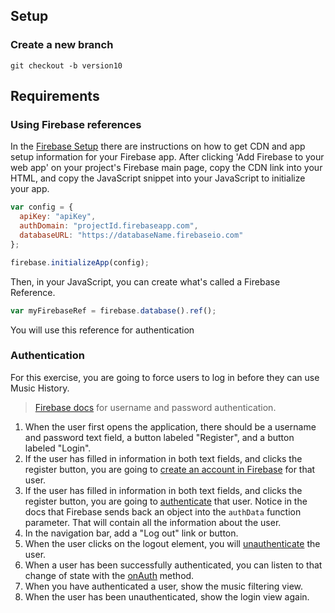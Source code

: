 ## Setup

### Create a new branch

`git checkout -b version10`

## Requirements

### Using Firebase references

In the [Firebase Setup](https://firebase.google.com/docs/web/setup#add_firebase_to_your_app) there are instructions on how to get CDN and app setup information for your Firebase app. After clicking 'Add Firebase to your web app' on your project's Firebase main page, copy the CDN link into your HTML, and copy the JavaScript snippet into your JavaScript to initialize your app.

```js
var config = {
  apiKey: "apiKey",
  authDomain: "projectId.firebaseapp.com",
  databaseURL: "https://databaseName.firebaseio.com"
};

firebase.initializeApp(config);
```

Then, in your JavaScript, you can create what's called a Firebase Reference.

```js
var myFirebaseRef = firebase.database().ref();
```

You will use this reference for authentication

### Authentication

For this exercise, you are going to force users to log in before they can use Music History.

> [Firebase docs](https://www.firebase.com/docs/web/guide/login/password.html) for username and password authentication.

1. When the user first opens the application, there should be a username and password text field, a button labeled "Register", and a button labeled "Login".
1. If the user has filled in information in both text fields, and clicks the register button, you are going to [create an account in Firebase](https://www.firebase.com/docs/web/guide/login/password.html#section-creating-accounts) for that user.
1. If the user has filled in information in both text fields, and clicks the register button, you are going to [authenticate](https://www.firebase.com/docs/web/guide/login/password.html#section-logging-in) that user. Notice in the docs that Firebase sends back an object into the `authData` function parameter. That will contain all the information about the user.
1. In the navigation bar, add a "Log out" link or button.
1. When the user clicks on the logout element, you will [unauthenticate](https://www.firebase.com/docs/web/api/firebase/unauth.html) the user.
1. When a user has been successfully authenticated, you can listen to that change of state with the [onAuth](https://www.firebase.com/docs/web/api/firebase/onauth.html) method.
1. When you have authenticated a user, show the music filtering view.
1. When the user has been unauthenticated, show the login view again.